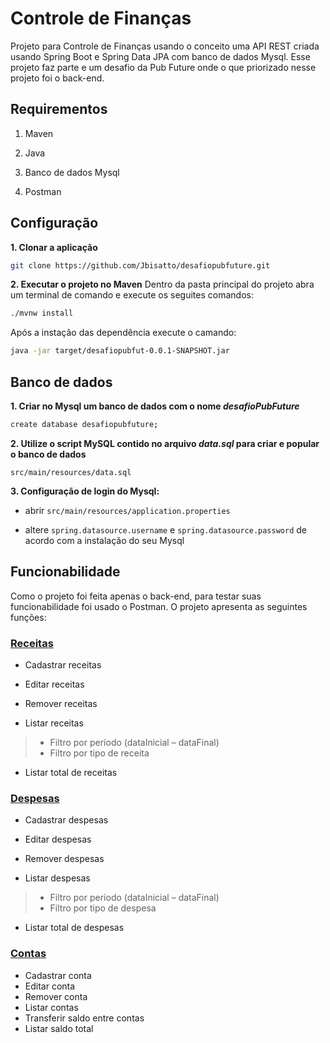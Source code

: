 # Controle de Finanças

Projeto para Controle de Finanças usando o conceito uma API REST criada usando Spring Boot e Spring Data JPA com banco de dados Mysql. Esse projeto faz parte e um desafio da Pub  Future onde o que priorizado nesse projeto foi o back-end.

## Requirementos

1. Maven

2. Java

3. Banco de dados Mysql

4. Postman 


## Configuração

**1. Clonar a aplicação**

```bash
git clone https://github.com/Jbisatto/desafiopubfuture.git
```
**2. Executar o projeto no Maven**
Dentro da pasta principal do projeto abra um terminal de comando e execute os seguites comandos:
```bash
./mvnw install
```
Após a instação das dependência execute o camando:

```bash
java -jar target/desafiopubfut-0.0.1-SNAPSHOT.jar
```

## Banco de dados
**1. Criar no Mysql um banco de dados com o nome _desafioPubFuture_**

```bash
create database desafiopubfuture;
```

**2. Utilize o script MySQL contido no arquivo _data.sql_ para criar e popular o banco de dados**

  `src/main/resources/data.sql`
  
**3. Configuração de login do Mysql:**

+ abrir `src/main/resources/application.properties`

+ altere `spring.datasource.username` e `spring.datasource.password`  de acordo com a instalação do seu Mysql


## Funcionabilidade
Como o projeto foi feita apenas o back-end, para testar suas funcionabilidade foi usado o Postman. O projeto apresenta as seguintes funções:


### [Receitas](https://github.com/Jbisatto/Cursos-Java/wiki/Receitas)

*  Cadastrar receitas

*  Editar receitas

*  Remover receitas

*  Listar receitas
  >*  Filtro por período (dataInicial – dataFinal)
  >*  Filtro por tipo de receita

*  Listar total de receitas

### [Despesas](https://github.com/Jbisatto/Cursos-Java/wiki/Despesas)

* Cadastrar despesas

*  Editar despesas

*  Remover despesas

*  Listar despesas
  >*  Filtro por período (dataInicial – dataFinal)
 >*  Filtro por tipo de despesa

*  Listar total de despesas

### [Contas](https://github.com/Jbisatto/Cursos-Java/wiki/Conta)
*  Cadastrar conta
*  Editar conta
*  Remover conta
*  Listar contas
*  Transferir saldo entre contas
*  Listar saldo total

